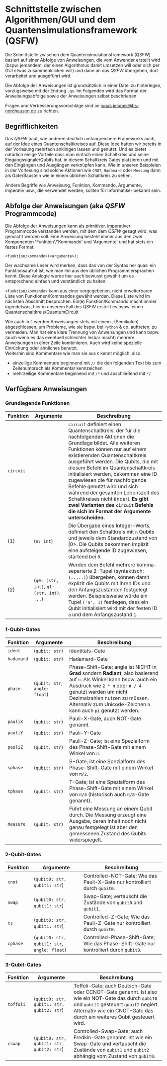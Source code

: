 # Schnittstelle zwischen Algorithmen/GUI und dem Quantensimulationsframework (QSFW)

Die Schnittstelle zwischen dem Quantensimulationsframework (QSFW) basiert auf einer Abfolge von Anweisungen, die vom Anwender
erstellt wird (bspw. jemandem, der einen Algorithmus damit umsetzen will oder sich per GUI etwas zusammenklicken will) und 
dann an das *QSFW* übergeben, dort verarbeitet und ausgeführt wird.

Die Abfolge der Anweisungen ist grundsätzlich in einer Datei zu hinterlegen, vorzugsweise mit der Endung `.qs`. Im Folgenden wird
das Format der Anweisungsabfolge sowie der Anweisungen selbst beschrieben.

Fragen und Verbesserungsvorschläge sind an [jonas.jelonek@hs-nordhausen.de](mailto:jonas.jelonek@hs-nordhausen.de) zu richten.

## Begrifflichkeiten

Das *QSFW* baut, wie anderen deutlich umfangreichere Frameworks auch, auf der Idee eines Quantenschaltkreises auf. Diese Idee hatten wir bereits in der
Vorlesung mehrfach anklingen lassen und genutzt. Und es bietet natürlich einige Vorteile dass man einfach einen Schaltkreis und seine Eingangssignale/Qubits hat,
in diesem Schaltkreis Gates platzieren und mit den Eingängen und Ausgängen verknüpfen kann. Wie in unseren Beispielen in der Vorlesung sind solche Aktionen wie
`CNOT`, `Hadamard` oder `Messung` dann als Gate/Baustein wie in einem üblichen Schaltkreis zu sehen.   
   
Andere Begriffe wie Anweisung, Funktion, Kommando, Argumente, imperativ usw., die verwendet werden, sollten für Informatiker bekannt sein.

## Abfolge der Anweisungen (aka *QSFW* Programmcode)

Die Abfolge der Anweisungen kann als primitiver, imperativer Programmcode verstanden werden, mit dem dem *QSFW* gesagt wird, was gemacht werden soll.
Eine Anweisung besteht immer aus den zwei Komponenten 'Funktion'/'Kommando' und 'Argumente' und hat stets ein festes Format:
```
<funktion/kommando>(<argumente>);
```

Der wachsame Leser wird merken, dass das von der Syntax her quasi ein Funktionsaufruf ist, wie man ihn aus den üblichen Programmiersprachen kennt.
Diese Analogie wurde hier auch bewusst gewählt um es entsprechend einfach und verständlich zu halten.   
   
`<funktion/kommando>` kann aus einer vorgegebenen, nicht erweiterbaren Liste von Funktionen/Kommandos gewählt werden. Diese Liste wird im nächsten Abschnitt besprochen.
Ein(e) Funktion/Kommando macht immer irgendetwas, hier in unserem Fall des QSFW erstellt es bspw. einen Quantenschaltkreis/QuantumCircuit
   
Wie auch in `C` werden Anweisungen stets mit einem `;`(Semikolon) abgeschlossen, um Probleme, wie sie bspw. bei `Python` & co. auftreten, zu vermeiden.
Man hat eine klare Trennung von Anweisungen und kann bspw. (auch wenn es das eventuell schlechter lesbar macht) mehrere Anweisungen in einer Zeile kombinieren.
Auch wird keine spezielle Einrückung oder ähnliches benutzt.   
Weiterhin sind Kommentare wie man sie aus `C` kennt möglich, also:
- einzeilige Kommentare beginnend mit `//` die den folgenden Text bis zum Zeilenumbruch als Kommentar kennzeichen
- mehrzeilige Kommentare beginnend mit `/*` und abschließend mit `*/`

## Verfügbare Anweisungen

### Grundlegende Funktionen

| Funktion | Argumente | Beschreibung |
|-------------------|-----------|--------------|
| `circuit`			| | `circuit` definiert einen Quantenschaltkreis, der für die nachfolgenden Aktionen die Grundlage bildet. Alle weiteren Funktionen können nur auf einem existierenden Quantenschaltkreis ausgeführt werden. Die Qubits, die mit diesem Befehl im Quantenschaltkreis initialisiert werden, bekommen eine ID zugewiesen die für nachfolgende Befehle genutzt wird und sich während der gesamten Lebenszeit des Schaltkreises nicht ändert. **Es gibt zwei Varianten des `circuit` Befehls die sich im Format der Argumente unterscheiden.** |
| (1) | (`n: int`) | Die Übergabe eines Integer-Werts, definiert den Schaltkreis mit `n` Qubits und jeweils dem Standardzustand von \|0>. Die Qubits bekommen implizit eine aufsteigende ID zugewiesen, startend bei `0`. |
| (2) | (`q0: (str, int)`, `q1: (str, int)`, `...`) | Werden dem Befehl mehrere komma-separierte 2-Tupel (syntaktisch: `(..,..)`) übergeben, können damit explizit die Qubits mit ihren IDs und den Anfangszuständen festgelegt werden. Beispielsweise würde ein Tupel `('a', 1)` festlegen, dass ein Qubit initialisiert wird mit der festen ID `a` und dem Anfangszustand `1`. |

### 1-Qubit-Gates

| Funktion | Argumente | Beschreibung |
|-------------------|-----------|--------------|
| `ident` | (`qubit: str`) | Identitäts-Gate |
| `hadamard` | (`qubit: str`) | Hadamard-Gate |
| `phase` | (`qubit: str`, `angle: float`) | Phase-Shift-Gate; angle ist NICHT in **Grad** sondern **Radiant**, also basierend auf `π`. Als Winkel kann bspw. auch ein Ausdruck wie `2 * π` oder `π / 4` genutzt werden um nicht Dezimalzahlen nutzen zu müssen. Alternativ zum Unicode-Zeichen `π` kann auch `pi` genutzt werden. |
| `pauliX` | (`qubit: str`) | Pauli-X-Gate, auch NOT-Gate genannt. |
| `pauliY` | (`qubit: str`) | Pauli-Y-Gate |
| `pauliZ` | (`qubit: str`) | Pauli-Z-Gate; ist eine Spezialform des Phase-Shift-Gate mit einem Winkel von `π`. |
| `sphase` | (`qubit: str`) | S-Gate; ist eine Spezialform des Phase-Shift-Gate mit einem Winkel von `π/2`. |
| `tphase` | (`qubit: str`) | T-Gate; ist eine Spezialform des Phase-Shift-Gate mit einem Winkel von `π/4` (historisch auch `π/8`-Gate genannt). |
| `measure` | (`qubit: str`) | Führt eine Messung an einem Qubit durch. Die Messung erzeugt eine Ausgabe, deren Inhalt noch nicht genau festgelegt ist aber den gemessenen Zustand des Qubits widerspiegelt. |

### 2-Qubit-Gates

| Funktion | Argumente | Beschreibung |
|-------------------|-----------|--------------|
| `cnot` | (`qubit0: str, qubit1: str`) | Controlled-NOT-Gate; Wie das Pauli-X-Gate nur kontrolliert durch `qubit0`. |
| `swap` | (`qubit0: str, qubit1: str`) | Swap-Gate; vertauscht die Zustände von `qubit0` und `qubit1`. |
| `cz` | (`qubit0: str, qubit1: str`) | Controlled-Z-Gate; Wie das Pauli-Z-Gate nur kontrolliert durch `qubit0`. |
| `cphase` | (`qubit0: str, qubit1: str`, `angle: float`) | Controlled-Phase-Shift-Gate; Wie das Phase-Shift-Gate nur kontrolliert durch `qubit0`. |

### 3-Qubit-Gates

| Funktion | Argumente | Beschreibung |
|-------------------|-----------|--------------|
| `toffoli` | (`qubit0: str, qubit1: str, qubit2: str`) | Toffoli-Gate; auch Deutsch-Gate oder CCNOT-Gate genannt. Ist also wie ein NOT-Gate das durch `qubit0` und `qubit1` gesteuert `qubit2` negiert. Alternativ wie ein CNOT-Gate das durch ein weiteres Qubit gesteuert wird. |
| `cswap` | (`qubit0: str, qubit1: str, qubit2: str`) | Controlled-Swap-Gate; auch Fredkin-Gate genannt. Ist wie ein Swap-Gate und vertauscht die Zustände von `qubit1` und `qubit2` abhängig vom Zustand von `qubit0`. |